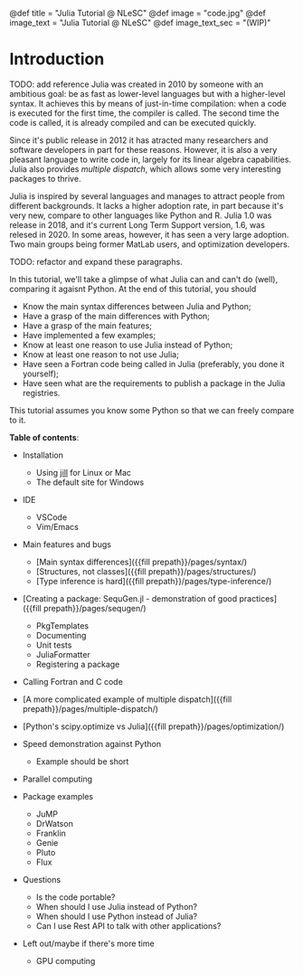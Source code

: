 @def title = "Julia Tutorial @ NLeSC"
@def image = "code.jpg"
@def image_text = "Julia Tutorial @ NLeSC"
@def image_text_sec = "(WIP)"

# Introduction

TODO: add reference
Julia was created in 2010 by someone with an ambitious goal: be as fast as lower-level languages but with a higher-level syntax. It achieves this by means of just-in-time compilation: when a code is executed for the first time, the compiler is called. The second time the code is called, it is already compiled and can be executed quickly.

Since it's public release in 2012 it has atracted many researchers and software developers in part for these reasons.
However, it is also a very pleasant language to write code in, largely for its linear algebra capabilities.
Julia also provides _multiple dispatch_, which allows some very interesting packages to thrive.

Julia is inspired by several languages and manages to attract people from different backgrounds.
It lacks a higher adoption rate, in part because it's very new, compare to other languages like Python and R.
Julia 1.0 was release in 2018, and it's current Long Term Support version, 1.6, was relesed in 2020.
In some areas, however, it has seen a very large adoption.
Two main groups being former MatLab users, and optimization developers.

TODO: refactor and expand these paragraphs.

In this tutorial, we'll take a glimpse of what Julia can and can't do (well), comparing it agaisnt Python.
At the end of this tutorial, you should

- Know the main syntax differences between Julia and Python;
- Have a grasp of the main differences with Python;
- Have a grasp of the main features;
- Have implemented a few examples;
- Know at least one reason to use Julia instead of Python;
- Know at least one reason to not use Julia;
- Have seen a Fortran code being called in Julia (preferably, you done it yourself);
- Have seen what are the requirements to publish a package in the Julia registries.
  
This tutorial assumes you know some Python so that we can freely compare to it.

**Table of contents**:

- Installation
  - Using [jill](https://github.com/abelsiqueira/jill) for Linux or Mac
  - The default site for Windows
- IDE
  - VSCode
  - Vim/Emacs
- Main features and bugs
  - [Main syntax differences]({{fill prepath}}/pages/syntax/)
  - [Structures, not classes]({{fill prepath}}/pages/structures/)
  - [Type inference is hard]({{fill prepath}}/pages/type-inference/)
- [Creating a package: SequGen.jl - demonstration of good practices]({{fill prepath}}/pages/sequgen/)
  - PkgTemplates
  - Documenting
  - Unit tests
  - JuliaFormatter
  - Registering a package
- Calling Fortran and C code
- [A more complicated example of multiple dispatch]({{fill prepath}}/pages/multiple-dispatch/)
- [Python's scipy.optimize vs Julia]({{fill prepath}}/pages/optimization/)
- Speed demonstration against Python
  - Example should be short

- Parallel computing
- Package examples
  - JuMP
  - DrWatson
  - Franklin
  - Genie
  - Pluto
  - Flux
- Questions
  - Is the code portable?
  - When should I use Julia instead of Python?
  - When should I use Python instead of Julia?
  - Can I use Rest API to talk with other applications?

- Left out/maybe if there's more time
  - GPU computing